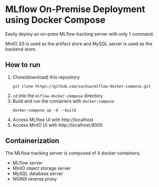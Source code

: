 # MLflow On-Premise Deployment using Docker Compose
Easily deploy an on-prem MLflow tracking server with only 1 command.

MinIO S3 is used as the artifact store and MySQL server is used as the backend store.

## How to run
1. Clone(download) this repository
    ```
    git clone https://github.com/sachua/mlflow-docker-compose.git
    ```
2. `cd` into the `mlflow-docker-compose` directory
3. Build and run the containers with `docker-compose`
    ```
    docker-compose up -d --build
    ```
4. Access MLflow UI with http://localhost
5. Access MinIO UI with http://localhost:9000

## Containerization
The MLflow tracking server is composed of 4 docker containers:

* MLflow server
* MinIO object storage server
* MySQL database server
* NGINX reverse proxy
